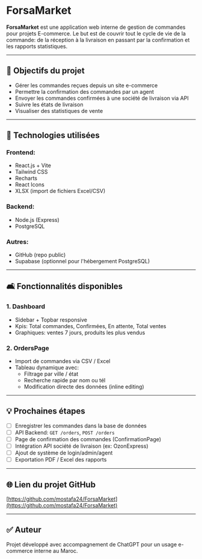 # ForsaMarket

**ForsaMarket** est une application web interne de gestion de commandes pour projets E-commerce.
Le but est de couvrir tout le cycle de vie de la commande: de la réception à la livraison en passant par la confirmation et les rapports statistiques.

---

## 📄 Objectifs du projet
- Gérer les commandes reçues depuis un site e-commerce
- Permettre la confirmation des commandes par un agent
- Envoyer les commandes confirmées à une société de livraison via API
- Suivre les états de livraison
- Visualiser des statistiques de vente

---

## 🧰 Technologies utilisées

### Frontend:
- React.js + Vite
- Tailwind CSS
- Recharts
- React Icons
- XLSX (import de fichiers Excel/CSV)

### Backend:
- Node.js (Express)
- PostgreSQL

### Autres:
- GitHub (repo public)
- Supabase (optionnel pour l'hébergement PostgreSQL)

---

## 🛋️ Fonctionnalités disponibles

### 1. **Dashboard**
- Sidebar + Topbar responsive
- Kpis: Total commandes, Confirmées, En attente, Total ventes
- Graphiques: ventes 7 jours, produits les plus vendus

### 2. **OrdersPage**
- Import de commandes via CSV / Excel
- Tableau dynamique avec:
  - Filtrage par ville / état
  - Recherche rapide par nom ou tél
  - Modification directe des données (inline editing)

---

## 💡 Prochaines étapes
- [ ] Enregistrer les commandes dans la base de données
- [ ] API Backend: `GET /orders`, `POST /orders`
- [ ] Page de confirmation des commandes (ConfirmationPage)
- [ ] Intégration API société de livraison (ex: OzonExpress)
- [ ] Ajout de système de login/admin/agent
- [ ] Exportation PDF / Excel des rapports

---

## 🌐 Lien du projet GitHub
[https://github.com/mostafa24/ForsaMarket](https://github.com/mostafa24/ForsaMarket)

---

## ✅ Auteur
Projet développé avec accompagnement de ChatGPT pour un usage e-commerce interne au Maroc.

